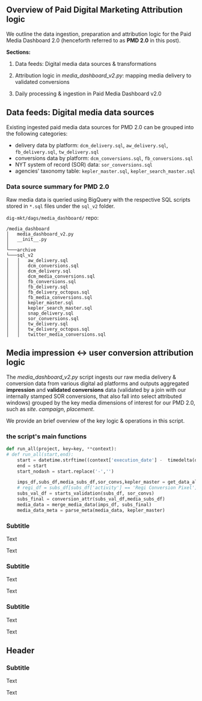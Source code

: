 
## Overview of Paid Digital Marketing Attribution logic

We outline the data ingestion, preparation and attribution logic for the Paid Media Dashboard 2.0 (henceforth referred to as **PMD 2.0** in this post). 

**Sections:**

1. Data feeds: Digital media data sources & transformations

2. Attribution logic in _media_dashboard_v2.py_: mapping media delivery to validated conversions

3. Daily processing & ingestion in Paid Media Dashboard v2.0


## Data feeds: Digital media data sources

Existing ingested paid media data sources for PMD 2.0 can be grouped into the following categories: 

- delivery data by platform: `dcm_delivery.sql`, `aw_delivery.sql`, `fb_delivery.sql`, `tw_delivery.sql`
- conversions data by platform: `dcm_conversions.sql`, `fb_conversions.sql`
- NYT system of record (SOR) data: `sor_conversions.sql`
- agencies' taxonomy table: `kepler_master.sql`, `kepler_search_master.sql`

### Data source summary for PMD 2.0 

Raw media data is queried using BigQuery with the respective SQL scripts stored in `*.sql` files under the `sql_v2` folder. 

`dig-mkt/dags/media_dashboard/` repo:

```
/media_dashboard   
│   media_dashboard_v2.py
│   __init__.py
│
└───archive
└───sql_v2
│   │   aw_delivery.sql
│   │   dcm_conversions.sql
│   │   dcm_delivery.sql
│   │   dcm_media_conversions.sql
│   │   fb_conversions.sql
│   │   fb_delivery.sql
│   │   fb_delivery_octopus.sql
│   │   fb_media_conversions.sql
│   │   kepler_master.sql
│   │   kepler_search_master.sql
│   │   snap_delivery.sql
│   │   sor_conversions.sql
│   │   tw_delivery.sql
│   │   tw_delivery_octopus.sql
│   │   twitter_media_conversions.sql

```

## Media impression <-> user conversion attribution logic

The _media_dashboard_v2.py_ script ingests our raw media delivery & conversion data from various digital ad platforms and outputs aggregated **impression** and **validated conversions** data (validated by a join with our internally stamped SOR conversions, that also fall into select attributed windows) grouped by the key media dimensions of interest for our PMD 2.0, such as _site_. _campaign_, _placement_. 

We provide an brief overview of the key logic & operations in this script. 

### the script's main functions

```python
def run_all(project, key=key, **context):
# def run_all(start,end):
    start = datetime.strftime((context['execution_date'] -  timedelta(days=1)), '%Y-%m-%d')
    end = start
    start_nodash = start.replace('-','')

    imps_df,subs_df,media_subs_df,sor_convs,kepler_master = get_data_all(start,end)
    # regi_df = subs_df[subs_df['activity'] == 'Regi Conversion Pixel']
    subs_val_df = starts_validation(subs_df, sor_convs)
    subs_final = conversion_attr(subs_val_df,media_subs_df)
    media_data = merge_media_data(imps_df, subs_final)
    media_data_meta = parse_meta(media_data, kepler_master)
```

### Subtitle

Text

Text



### Subtitle

Text

Text



### Subtitle

Text

Text



## Header

### Subtitle

Text

Text





